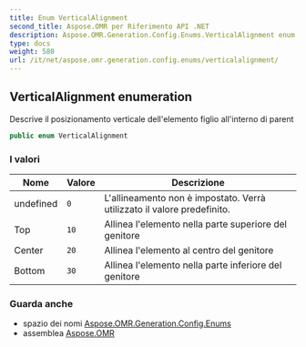 ```yaml
---
title: Enum VerticalAlignment
second_title: Aspose.OMR per Riferimento API .NET
description: Aspose.OMR.Generation.Config.Enums.VerticalAlignment enum. Descrive il posizionamento verticale dellelemento figlio allinterno di parent
type: docs
weight: 580
url: /it/net/aspose.omr.generation.config.enums/verticalalignment/
---
```

## VerticalAlignment enumeration

Descrive il posizionamento verticale dell'elemento figlio all'interno di parent

```csharp
public enum VerticalAlignment
```

### I valori

| Nome | Valore | Descrizione |
| --- | --- | --- |
| undefined | `0` | L'allineamento non è impostato. Verrà utilizzato il valore predefinito. |
| Top | `10` | Allinea l'elemento nella parte superiore del genitore |
| Center | `20` | Allinea l'elemento al centro del genitore |
| Bottom | `30` | Allinea l'elemento nella parte inferiore del genitore |

### Guarda anche

* spazio dei nomi [Aspose.OMR.Generation.Config.Enums](../../aspose.omr.generation.config.enums/)
* assemblea [Aspose.OMR](../../)


